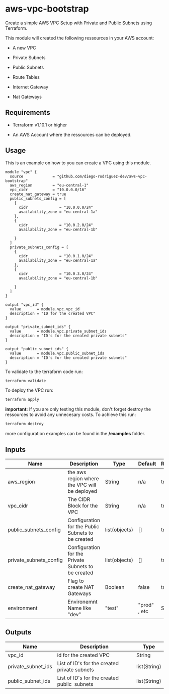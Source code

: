 # aws-vpc-bootstrap

Create a simple AWS VPC Setup with Private and Public Subnets using Terraform.

This module will created the following ressources in your AWS account:



- A new VPC 

- Private Subnets

- Public Subnets

- Route Tables

- Internet Gateway

- Nat Gateways



## Requirements

- Terraform v1.10.1 or higher

- An AWS Account where the ressources can be deployed.

## Usage

This is an example on how to you can create a VPC using this module.

```hcl
module "vpc" {
  source             = "github.com/diego-rodriguez-dev/aws-vpc-bootstrap"
  aws_region         = "eu-central-1"
  vpc_cidr           = "10.0.0.0/16"
  create_nat_gateway = true
  public_subnets_config = [
    {
      cidr              = "10.0.0.0/24"
      availability_zone = "eu-central-1a"
    },
    {
      cidr              = "10.0.2.0/24"
      availability_zone = "eu-central-1b"

    }
  ]
  private_subnets_config = [
    {
      cidr              = "10.0.1.0/24"
      availability_zone = "eu-central-1a"
    },
    {
      cidr              = "10.0.3.0/24"
      availability_zone = "eu-central-1b"

    }
  ]
}

output "vpc_id" {
  value       = module.vpc.vpc_id
  description = "ID for the created VPC"
}

output "private_subnet_ids" {
  value       = module.vpc.private_subnet_ids
  description = "ID's for the created private subnets"
}

output "public_subnet_ids" {
  value       = module.vpc.public_subnet_ids
  description = "ID's for the created private subnets"
}
```

To validate to the terraform code run:

```bash
terraform validate
```

To deploy the VPC run:

```bash
terraform apply
```

**important:** If you are only testing this module, don't forget destroy the ressources to avoid any unnecesary costs. To achieve this run:

```bash
terraform destroy
```

more configuration examples can be found in the **/examples** folder.

## Inputs

| Name                   | Description                                         | Type          | Default      | Required |
| ---------------------- | --------------------------------------------------- | ------------- | ------------ | -------- |
| aws_region             | the aws region where the VPC will be deployed       | String        | n/a          | true     |
| vpc_cidr               | The CIDR Block for the VPC                          | String        | n/a          | true     |
| public_subnets_config  | Configuration for the Public Subnets to be created  | list(objects) | []           | true     |
| private_subnets_config | Configuration for the Private Subnets to be created | list(objects) | []           | true     |
| create_nat_gateway     | Flag to create NAT Gateways                         | Boolean       | false        | true     |
| environment            | Environemnt Name like "dev"                         | "test"        | "prod" , etc | String   |

## Outputs

| Name               | Description                                  | Type         |
| ------------------ | -------------------------------------------- | ------------ |
| vpc_id             | id for the created VPC                       | String       |
| private_subnet_ids | List of ID's for the created private subnets | list(String) |
| public_subnet_ids  | List of ID's for the created public  subnets | list(String) |
